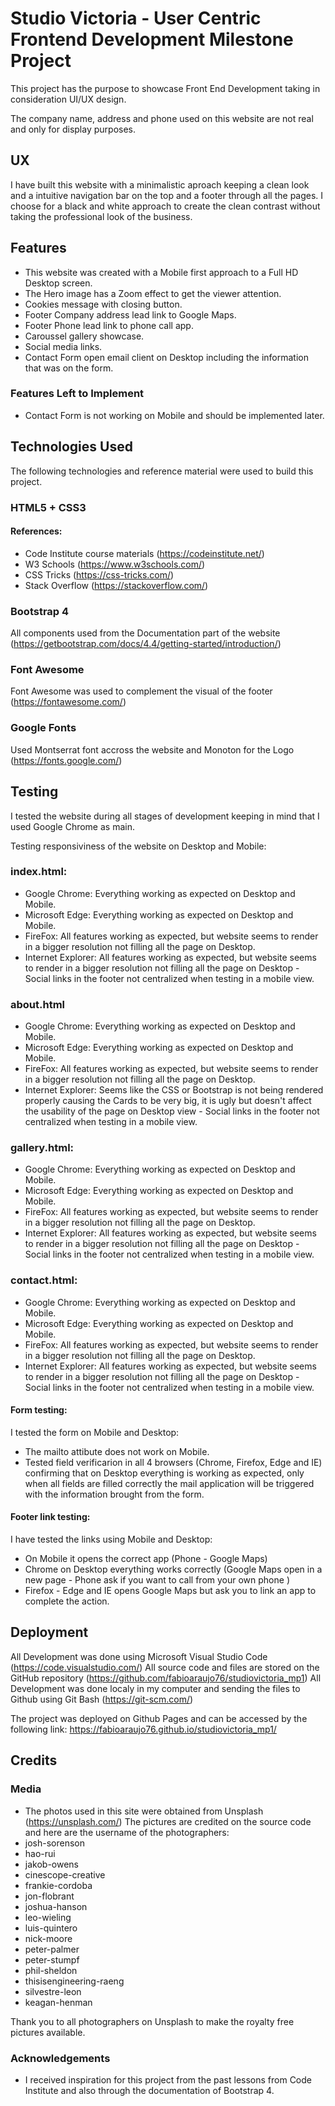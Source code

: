 # Studio Victoria - User Centric Frontend Development Milestone Project

This project has the purpose to showcase Front End Development taking in consideration UI/UX design.

The company name, address and phone used on this website are not real and only for display purposes.
 
## UX
 
 I have built this website with a minimalistic aproach keeping a clean look and a intuitive navigation bar on the top and a footer through all the pages.
 I choose for a black and white approach to create the clean contrast without taking the professional look of the business. 
 
## Features

- This website was created with a Mobile first approach to a Full HD Desktop screen.
- The Hero image has a Zoom effect to get the viewer attention.
- Cookies message with closing button.
- Footer Company address lead link to Google Maps.
- Footer Phone lead link to phone call app.
- Caroussel gallery showcase.
- Social media links.
- Contact Form open email client on Desktop including the information that was on the form.
 
### Features Left to Implement

- Contact Form is not working on Mobile and should be implemented later.

## Technologies Used

The following technologies and reference material were used to build this project.

### HTML5 + CSS3
  #### References:
  - Code Institute course materials (https://codeinstitute.net/)
  - W3 Schools (https://www.w3schools.com/)
  - CSS Tricks (https://css-tricks.com/)
  - Stack Overflow (https://stackoverflow.com/)
  
### Bootstrap 4
  All components used from the Documentation part of the website (https://getbootstrap.com/docs/4.4/getting-started/introduction/)
  
### Font Awesome
  Font Awesome was used to complement the visual of the footer (https://fontawesome.com/)
  
### Google Fonts
  Used Montserrat font accross the website and Monoton for the Logo (https://fonts.google.com/)


## Testing

I tested the website during all stages of development keeping in mind that I used Google Chrome as main.

Testing responsiviness of the website on Desktop and Mobile:

### index.html:
- Google Chrome: Everything working as expected on Desktop and Mobile.
- Microsoft Edge: Everything working as expected on Desktop and Mobile.
- FireFox: All features working as expected, but website seems to render in a bigger resolution not filling all the page on Desktop.
- Internet Explorer: All features working as expected, but website seems to render in a bigger resolution not filling all the page on Desktop - Social links in the footer not centralized when testing in a mobile view.

### about.html
- Google Chrome: Everything working as expected on Desktop and Mobile.
- Microsoft Edge: Everything working as expected on Desktop and Mobile.
- FireFox: All features working as expected, but website seems to render in a bigger resolution not filling all the page on Desktop.
- Internet Explorer: Seems like the CSS or Bootstrap is not being rendered properly causing the Cards to be very big, it is ugly but doesn't affect the usability of the page on Desktop view - Social links in the footer not centralized when testing in a mobile view.

### gallery.html:
- Google Chrome: Everything working as expected on Desktop and Mobile.
- Microsoft Edge: Everything working as expected on Desktop and Mobile.
- FireFox: All features working as expected, but website seems to render in a bigger resolution not filling all the page on Desktop.
- Internet Explorer: All features working as expected, but website seems to render in a bigger resolution not filling all the page on Desktop - Social links in the footer not centralized when testing in a mobile view.

### contact.html:
- Google Chrome: Everything working as expected on Desktop and Mobile.
- Microsoft Edge: Everything working as expected on Desktop and Mobile.
- FireFox: All features working as expected, but website seems to render in a bigger resolution not filling all the page on Desktop.
- Internet Explorer: All features working as expected, but website seems to render in a bigger resolution not filling all the page on Desktop - Social links in the footer not centralized when testing in a mobile view.

#### Form testing:

I tested the form on Mobile and Desktop:
- The mailto attibute does not work on Mobile.
- Tested field verificarion in all 4 browsers (Chrome, Firefox, Edge and IE) confirming that on Desktop everything is working as expected, only when all fields are filled correctly the mail application will be triggered with the information brought from the form.

#### Footer link testing:

I have tested the links using Mobile and Desktop:
- On Mobile it opens the correct app (Phone - Google Maps)
- Chrome on Desktop everything works correctly (Google Maps open in a new page - Phone ask if you want to call from your own phone )
- Firefox - Edge and IE opens Google Maps but ask you to link an app to complete the action.


## Deployment

All Development was done using Microsoft Visual Studio Code (https://code.visualstudio.com/)
All source code and files are stored on the GitHub repository (https://github.com/fabioaraujo76/studiovictoria_mp1)
All Development was done localy in my computer and sending the files to Github using Git Bash (https://git-scm.com/)

The project was deployed on Github Pages and can be accessed by the following link:
https://fabioaraujo76.github.io/studiovictoria_mp1/


## Credits

### Media
- The photos used in this site were obtained from Unsplash (https://unsplash.com/)
The pictures are credited on the source code and here are the username of the photographers:
- josh-sorenson
- hao-rui
- jakob-owens
- cinescope-creative
- frankie-cordoba
- jon-flobrant
- joshua-hanson
- leo-wieling
- luis-quintero
- nick-moore
- peter-palmer
- peter-stumpf
- phil-sheldon
- thisisengineering-raeng
- silvestre-leon
- keagan-henman

Thank you to all photographers on Unsplash to make the royalty free pictures available.

### Acknowledgements

- I received inspiration for this project from the past lessons from Code Institute and also through the documentation of Bootstrap 4.

